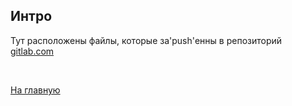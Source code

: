 ## Интро

Тут расположены файлы, которые за'push'енны в репозиторий [gitlab.com](https://gitlab.com/ntlg-dpl)


<br>

[На главную](../README.md)
